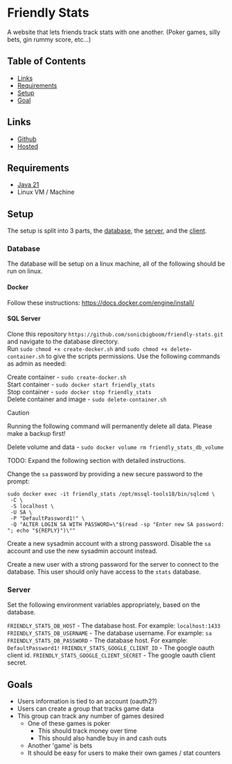 #  Friendly Stats

A website that lets friends track stats with one another. (Poker games, silly bets, gin rummy score, etc...)

## Table of Contents

- [Links](#links)
- [Requirements](#requirements)
- [Setup](#setup)
- [Goal](#goals)

## Links

- [Github](https://github.com/sonicbigboom/friendly-stats)
- [Hosted](https://www.potrt.com/friendly-stats)

## Requirements

- [Java 21](https://github.com/adoptium/temurin21-binaries/releases/download/jdk-21.0.4+7/OpenJDK21U-jdk_x64_windows_hotspot_21.0.4_7.msi)
- Linux VM / Machine

## Setup

The setup is split into 3 parts, the [database](#database), the [server](#server), and the [client](#client).

### Database

The database will be setup on a linux machine, all of the following should be run on linux.

#### Docker

Follow these instructions: https://docs.docker.com/engine/install/

#### SQL Server

Clone this repository `https://github.com/sonicbigboom/friendly-stats.git` and navigate to the database directory.  
Run `sudo chmod +x create-docker.sh` and `sudo chmod +x delete-container.sh` to give the scripts permissions.
Use the following commands as admin as needed:

Create container - `sudo create-docker.sh`  
Start container - `sudo docker start friendly_stats`  
Stop container - `sudo docker stop friendly_stats`  
Delete container and image - `sudo delete-container.sh`

> [!CAUTION]  
> Running the following command will permanently delete all data. Please make a backup first!

Delete volume and data - `sudo docker volume rm friendly_stats_db_volume`

TODO: Expand the following section with detailed instructions.

Change the `sa` password by providing a new secure password to the prompt:

```
sudo docker exec -it friendly_stats /opt/mssql-tools18/bin/sqlcmd \
 -C \
 -S localhost \
 -U SA \
 -P "DefaultPassword1!" \
 -Q "ALTER LOGIN SA WITH PASSWORD=\"$(read -sp "Enter new SA password: "; echo "${REPLY}")\""
```

Create a new sysadmin account with a strong password. Disable the `sa` account and use the new sysadmin account instead.

Create a new user with a strong password for the server to connect to the database. This user should only have access to the `stats` database.

### Server

Set the following environment variables appropriately, based on the database.

`FRIENDLY_STATS_DB_HOST` - The database host. For example: `localhost:1433`\
`FRIENDLY_STATS_DB_USERNAME` - The database username. For example: `sa`\
`FRIENDLY_STATS_DB_PASSWORD` - The database host. For example: `DefaultPassword1!`
`FRIENDLY_STATS_GOOGLE_CLIENT_ID` - The google oauth client id.
`FRIENDLY_STATS_GOOGLE_CLIENT_SECRET` - The google oauth client secret.

## Goals

- Users information is tied to an account (oauth2?)
- Users can create a group that tracks game data
- This group can track any number of games desired
	- One of these games is poker
		- This should track money over time
		- This should also handle buy in and cash outs
	- Another 'game' is bets
	- It should be easy for users to make their own games / stat counters